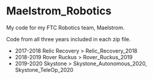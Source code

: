 # Maelstrom_Robotics
My code for my FTC Robotics team, Maelstrom.

Code from all three years included in each zip file.

- 2017-2018 Relic Recovery > Relic_Recovery_2018
- 2018-2019 Rover Ruckus > Rover_Ruckus_2019
- 2019-2020 Skystone > Skystone_Autonomous_2020, Skystone_TeleOp_2020
